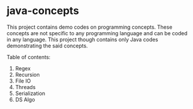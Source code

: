 # java-concepts

This project contains demo codes on programming concepts.
These concepts are not specific to any programming language
and can be coded in any language.
This project though contains only Java codes demonstrating the
said concepts.

Table of contents:

1. Regex
2. Recursion
3. File IO
4. Threads
5. Serialization
6. DS Algo
